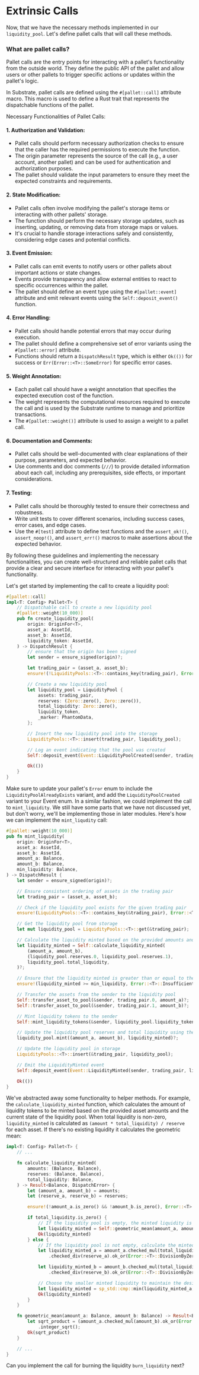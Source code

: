 # Extrinsic Calls

Now, that we have the necessary methods implemented in our `liquidity_pool`. Let's define pallet calls that will call
these methods. 

### What are pallet calls?

Pallet calls are the entry points for interacting with a pallet's functionality from the outside world. They define the public API of the pallet and allow users or other pallets to trigger specific actions or updates within the pallet's logic.

In Substrate, pallet calls are defined using the `#[pallet::call]` attribute macro. This macro is used to define a Rust trait that represents the dispatchable functions of the pallet.

Necessary Functionalities of Pallet Calls:

#### 1. Authorization and Validation:
   - Pallet calls should perform necessary authorization checks to ensure that the caller has the required permissions to execute the function.
   - The origin parameter represents the source of the call (e.g., a user account, another pallet) and can be used for authentication and authorization purposes.
   - The pallet should validate the input parameters to ensure they meet the expected constraints and requirements.
#### 2. State Modification:
   - Pallet calls often involve modifying the pallet's storage items or interacting with other pallets' storage.
   - The function should perform the necessary storage updates, such as inserting, updating, or removing data from storage maps or values.
   - It's crucial to handle storage interactions safely and consistently, considering edge cases and potential conflicts.
#### 3. Event Emission:
   - Pallet calls can emit events to notify users or other pallets about important actions or state changes.
   - Events provide transparency and allow external entities to react to specific occurrences within the pallet.
   - The pallet should define an event type using the `#[pallet::event]` attribute and emit relevant events using the `Self::deposit_event()` function.
#### 4. Error Handling:
   - Pallet calls should handle potential errors that may occur during execution.
   - The pallet should define a comprehensive set of error variants using the `#[pallet::error]` attribute.
   - Functions should return a `DispatchResult` type, which is either `Ok(())` for success or `Err(Error::<T>::SomeError)` for specific error cases.
#### 5. Weight Annotation:
   - Each pallet call should have a weight annotation that specifies the expected execution cost of the function.
   - The weight represents the computational resources required to execute the call and is used by the Substrate runtime to manage and prioritize transactions.
   - The `#[pallet::weight()]` attribute is used to assign a weight to a pallet call.
#### 6. Documentation and Comments:
   - Pallet calls should be well-documented with clear explanations of their purpose, parameters, and expected behavior.
   - Use comments and doc comments (`///`) to provide detailed information about each call, including any prerequisites, side effects, or important considerations.
#### 7. Testing:
   - Pallet calls should be thoroughly tested to ensure their correctness and robustness.
   - Write unit tests to cover different scenarios, including success cases, error cases, and edge cases.
   - Use the `#[test]` attribute to define test functions and the `assert_ok!()`, `assert_noop!()`, and `assert_err!()` macros to make assertions about the expected behavior.

By following these guidelines and implementing the necessary functionalities, you can create well-structured and reliable pallet calls that provide a clear and secure interface for interacting with your pallet's functionality.

Let's get started by implementing the call to create a liquidity pool:
```rust
#[pallet::call]
impl<T: Config> Pallet<T> {
    // Dispatchable call to create a new liquidity pool
    #[pallet::weight(10_000)]
    pub fn create_liquidity_pool(
        origin: OriginFor<T>,
        asset_a: AssetId,
        asset_b: AssetId,
        liquidity_token: AssetId,
    ) -> DispatchResult {
        // ensure that the origin has been signed
        let sender = ensure_signed(origin)?;

        let trading_pair = (asset_a, asset_b);
        ensure!(!LiquidityPools::<T>::contains_key(trading_pair), Error::<T>::LiquidityPoolAlreadyExists);

        // Create a new liquidity pool
        let liquidity_pool = LiquidityPool {
            assets: trading_pair,
            reserves: (Zero::zero(), Zero::zero()),
            total_liquidity: Zero::zero(),
            liquidity_token,
            _marker: PhantomData,
        };

        // Insert the new liquidity pool into the storage
        LiquidityPools::<T>::insert(trading_pair, liquidity_pool);

        // Log an event indicating that the pool was created
        Self::deposit_event(Event::LiquidityPoolCreated(sender, trading_pair));

        Ok(())
    }
}
```

Make sure to update your pallet's `Error` enum to include the `LiquidityPoolAlreadyExists` variant, and add the `LiquidityPoolCreated` variant to your Event enum.
In a similar fashion, we could implement the call to `mint_liquidity`. We still have some parts that we have not
discussed yet, but don't worry, we'll be implementing those in later modules.
Here's how we can implement the `mint_liqudity` call:
```rust
#[pallet::weight(10_000)]
pub fn mint_liquidity(
    origin: OriginFor<T>,
    asset_a: AssetId,
    asset_b: AssetId,
    amount_a: Balance,
    amount_b: Balance,
    min_liquidity: Balance,
) -> DispatchResult {
    let sender = ensure_signed(origin)?;

    // Ensure consistent ordering of assets in the trading pair
    let trading_pair = (asset_a, asset_b);

    // Check if the liquidity pool exists for the given trading pair
    ensure!(LiquidityPools::<T>::contains_key(&trading_pair), Error::<T>::LiquidityPoolNotFound);

    // Get the liquidity pool from storage
    let mut liquidity_pool = LiquidityPools::<T>::get(&trading_pair);

    // Calculate the liquidity minted based on the provided amounts and the current reserves
    let liquidity_minted = Self::calculate_liquidity_minted(
        (amount_a, amount_b),
        (liquidity_pool.reserves.0, liquidity_pool.reserves.1),
        liquidity_pool.total_liquidity,
    )?;

    // Ensure that the liquidity minted is greater than or equal to the minimum liquidity specified
    ensure!(liquidity_minted >= min_liquidity, Error::<T>::InsufficientLiquidityMinted);

    // Transfer the assets from the sender to the liquidity pool
    Self::transfer_asset_to_pool(&sender, trading_pair.0, amount_a)?;
    Self::transfer_asset_to_pool(&sender, trading_pair.1, amount_b)?;

    // Mint liquidity tokens to the sender
    Self::mint_liquidity_tokens(&sender, liquidity_pool.liquidity_token, liquidity_minted)?;

    // Update the liquidity pool reserves and total liquidity using the `mint` method
    liquidity_pool.mint((amount_a, amount_b), liquidity_minted)?;

    // Update the liquidity pool in storage
    LiquidityPools::<T>::insert(&trading_pair, liquidity_pool);

    // Emit the LiquidityMinted event
    Self::deposit_event(Event::LiquidityMinted(sender, trading_pair, liquidity_minted));

    Ok(())
}
```

We've abstracted away some functionality to helper methods. For example, the `calculate_liquidity_minted` function,
which calculates the amount of liquidity tokens to be minted based on the provided asset amounts and the current state
of the liquidity pool. When total liquidity is non-zero, `liquidity_minted` is calculated as
`(amount * total_liquidity) / reserve` for each asset. If there's no existing liquidity it calculates the geometric mean:
```rust
impl<T: Config> Pallet<T> {
    // ...

    fn calculate_liquidity_minted(
        amounts: (Balance, Balance),
        reserves: (Balance, Balance),
        total_liquidity: Balance,
    ) -> Result<Balance, DispatchError> {
        let (amount_a, amount_b) = amounts;
        let (reserve_a, reserve_b) = reserves;

        ensure!(!amount_a.is_zero() && !amount_b.is_zero(), Error::<T>::InsufficientLiquidityMinted);

        if total_liquidity.is_zero() {
            // If the liquidity pool is empty, the minted liquidity is the geometric mean of the amounts
            let liquidity_minted = Self::geometric_mean(amount_a, amount_b)?;
            Ok(liquidity_minted)
        } else {
            // If the liquidity pool is not empty, calculate the minted liquidity proportionally
            let liquidity_minted_a = amount_a.checked_mul(total_liquidity).ok_or(Error::<T>::Overflow)?
                .checked_div(reserve_a).ok_or(Error::<T>::DivisionByZero)?;

            let liquidity_minted_b = amount_b.checked_mul(total_liquidity).ok_or(Error::<T>::Overflow)?
                .checked_div(reserve_b).ok_or(Error::<T>::DivisionByZero)?;

            // Choose the smaller minted liquidity to maintain the desired asset ratio
            let liquidity_minted = sp_std::cmp::min(liquidity_minted_a, liquidity_minted_b);
            Ok(liquidity_minted)
        }
    }

    fn geometric_mean(amount_a: Balance, amount_b: Balance) -> Result<Balance, DispatchError> {
        let sqrt_product = (amount_a.checked_mul(amount_b).ok_or(Error::<T>::Overflow)?)
            .integer_sqrt();
        Ok(sqrt_product)
    }

    // ...
}
```

Can you implement the call for burning the liquidity `burn_liquidity` next?
